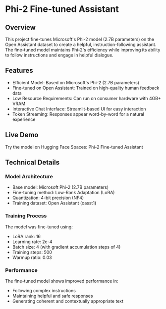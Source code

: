 # Phi-2 Fine-tuned Assistant

## Overview

This project fine-tunes Microsoft's Phi-2 model (2.7B parameters) on the Open Assistant dataset to create a helpful, instruction-following assistant. The fine-tuned model maintains Phi-2's efficiency while improving its ability to follow instructions and engage in helpful dialogue.

## Features

* Efficient Model: Based on Microsoft's Phi-2 (2.7B parameters)
* Fine-tuned on Open Assistant: Trained on high-quality human feedback data
* Low Resource Requirements: Can run on consumer hardware with 4GB+ VRAM
* Interactive Chat Interface: Streamlit-based UI for easy interaction
* Token Streaming: Responses appear word-by-word for a natural experience

## Live Demo

Try the model on Hugging Face Spaces: Phi-2 Fine-tuned Assistant

## Technical Details

### Model Architecture

* Base model: Microsoft Phi-2 (2.7B parameters)
* Fine-tuning method: Low-Rank Adaptation (LoRA)
* Quantization: 4-bit precision (NF4)
* Training dataset: Open Assistant (oasst1)

### Training Process

The model was fine-tuned using:
* LoRA rank: 16
* Learning rate: 2e-4
* Batch size: 4 (with gradient accumulation steps of 4)
* Training steps: 500
* Warmup ratio: 0.03

### Performance
The fine-tuned model shows improved performance in:

* Following complex instructions
* Maintaining helpful and safe responses
* Generating coherent and contextually appropriate text
